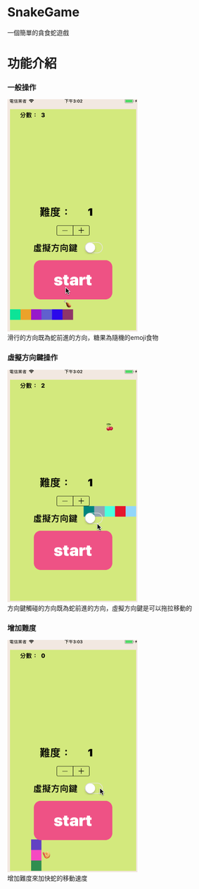 # SnakeGame
一個簡單的貪食蛇遊戲

功能介紹
=======
<h3>一般操作</h3>

![img1](https://github.com/hankjojo/SnakeGame/blob/master/Sources/SnakeGame_1.gif)
<br/>
滑行的方向既為蛇前進的方向，糖果為隨機的emoji食物

<h3>虛擬方向鍵操作</h3>

![img1](https://github.com/hankjojo/SnakeGame/blob/master/Sources/SnakeGame_2.gif)
<br/>
方向鍵觸碰的方向既為蛇前進的方向，虛擬方向鍵是可以拖拉移動的

<h3>增加難度</h3>

![img1](https://github.com/hankjojo/SnakeGame/blob/master/Sources/SnakeGame_3.gif)
<br/>
增加難度來加快蛇的移動速度
